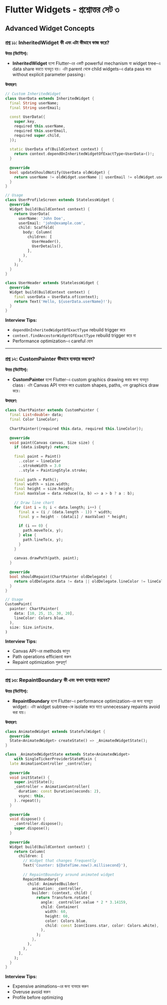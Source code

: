 # Flutter Widgets - প্রশ্নোত্তর সেট ৩

## Advanced Widget Concepts

### প্রশ্ন ১১: InheritedWidget কী এবং এটা কীভাবে কাজ করে?

**উত্তর (ডিটেইল):**

- **InheritedWidget** হলো Flutter-এর একটি powerful mechanism যা widget tree-এ data share করতে ব্যবহৃত হয়। এটা parent থেকে child widgets-এ data pass করে without explicit parameter passing।

**উদাহরণ:**

```dart
// Custom InheritedWidget
class UserData extends InheritedWidget {
  final String userName;
  final String userEmail;
  
  const UserData({
    super.key,
    required this.userName,
    required this.userEmail,
    required super.child,
  });
  
  static UserData of(BuildContext context) {
    return context.dependOnInheritedWidgetOfExactType<UserData>()!;
  }
  
  @override
  bool updateShouldNotify(UserData oldWidget) {
    return userName != oldWidget.userName || userEmail != oldWidget.userEmail;
  }
}

// Usage
class UserProfileScreen extends StatelessWidget {
  @override
  Widget build(BuildContext context) {
    return UserData(
      userName: 'John Doe',
      userEmail: 'john@example.com',
      child: Scaffold(
        body: Column(
          children: [
            UserHeader(),
            UserDetails(),
          ],
        ),
      ),
    );
  }
}

class UserHeader extends StatelessWidget {
  @override
  Widget build(BuildContext context) {
    final userData = UserData.of(context);
    return Text('Hello, ${userData.userName}!');
  }
}
```

**Interview Tips:**
- `dependOnInheritedWidgetOfExactType` rebuild trigger করে
- `context.findAncestorWidgetOfExactType` rebuild trigger করে না
- Performance optimization-এ careful হোন

---

### প্রশ্ন ১২: CustomPainter কীভাবে ব্যবহার করবেন?

**উত্তর (ডিটেইল):**

- **CustomPainter** হলো Flutter-এ custom graphics drawing করার জন্য ব্যবহৃত class। এটা Canvas API ব্যবহার করে custom shapes, paths, এবং graphics draw করে।

**উদাহরণ:**

```dart
class ChartPainter extends CustomPainter {
  final List<double> data;
  final Color lineColor;
  
  ChartPainter({required this.data, required this.lineColor});
  
  @override
  void paint(Canvas canvas, Size size) {
    if (data.isEmpty) return;
    
    final paint = Paint()
      ..color = lineColor
      ..strokeWidth = 3.0
      ..style = PaintingStyle.stroke;
    
    final path = Path();
    final width = size.width;
    final height = size.height;
    final maxValue = data.reduce((a, b) => a > b ? a : b);
    
    // Draw line chart
    for (int i = 0; i < data.length; i++) {
      final x = (i / (data.length - 1)) * width;
      final y = height - (data[i] / maxValue) * height;
      
      if (i == 0) {
        path.moveTo(x, y);
      } else {
        path.lineTo(x, y);
      }
    }
    
    canvas.drawPath(path, paint);
  }
  
  @override
  bool shouldRepaint(ChartPainter oldDelegate) {
    return oldDelegate.data != data || oldDelegate.lineColor != lineColor;
  }
}

// Usage
CustomPaint(
  painter: ChartPainter(
    data: [10, 25, 15, 30, 20],
    lineColor: Colors.blue,
  ),
  size: Size.infinite,
)
```

**Interview Tips:**
- Canvas API-এর methods জানুন
- Path operations efficient করুন
- Repaint optimization গুরুত্বপূর্ণ

---

### প্রশ্ন ১৩: RepaintBoundary কী এবং কখন ব্যবহার করবেন?

**উত্তর (ডিটেইল):**

- **RepaintBoundary** হলো Flutter-এ performance optimization-এর জন্য ব্যবহৃত widget। এটা widget subtree-কে isolate করে যাতে unnecessary repaints avoid করা যায়।

**উদাহরণ:**

```dart
class AnimatedWidget extends StatefulWidget {
  @override
  State<AnimatedWidget> createState() => _AnimatedWidgetState();
}

class _AnimatedWidgetState extends State<AnimatedWidget>
    with SingleTickerProviderStateMixin {
  late AnimationController _controller;
  
  @override
  void initState() {
    super.initState();
    _controller = AnimationController(
      duration: const Duration(seconds: 2),
      vsync: this,
    )..repeat();
  }
  
  @override
  void dispose() {
    _controller.dispose();
    super.dispose();
  }
  
  @override
  Widget build(BuildContext context) {
    return Column(
      children: [
        // Widget that changes frequently
        Text('Counter: ${DateTime.now().millisecond}'),
        
        // RepaintBoundary around animated widget
        RepaintBoundary(
          child: AnimatedBuilder(
            animation: _controller,
            builder: (context, child) {
              return Transform.rotate(
                angle: _controller.value * 2 * 3.14159,
                child: Container(
                  width: 60,
                  height: 60,
                  color: Colors.blue,
                  child: const Icon(Icons.star, color: Colors.white),
                ),
              );
            },
          ),
        ),
      ],
    );
  }
}
```

**Interview Tips:**
- Expensive animations-এর জন্য ব্যবহার করুন
- Overuse avoid করুন
- Profile before optimizing
